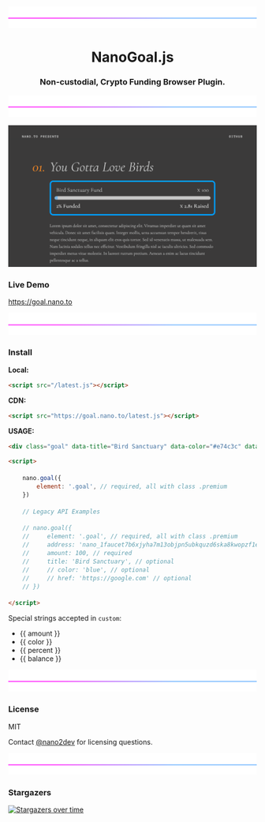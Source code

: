 ![line](https://github.com/fwd/n2/raw/master/.github/line.png)

<h1 align="center">NanoGoal.js</h1>

<h3 align="center">Non-custodial, Crypto Funding Browser Plugin.</h3>

![line](https://github.com/fwd/n2/raw/master/.github/line.png)

![line](https://github.com/fwd/nano-goal/raw/master/.github/banner.png)

### Live Demo

<a target="_blank" href="https://blog.nano.to">https://goal.nano.to</a>

![line](https://github.com/fwd/n2/raw/master/.github/line.png)

### Install

**Local:**
```html
<script src="/latest.js"></script>
```

**CDN:**
```html
<script src="https://goal.nano.to/latest.js"></script>
```

**USAGE:**
```html
<div class="goal" data-title="Bird Sanctuary" data-color="#e74c3c" data-type="bar" data-address="@faucet" data-amount="100"></div>
```

```html
<script>

    nano.goal({ 
        element: '.goal', // required, all with class .premium
    })

    // Legacy API Examples

    // nano.goal({ 
    //     element: '.goal', // required, all with class .premium
    //     address: 'nano_1faucet7b6xjyha7m13objpn5ubkquzd6ska8kwopzf1ecbfmn35d1zey3ys', // required
    //     amount: 100, // required
    //     title: 'Bird Sanctuary', // optional
    //     // color: 'blue', // optional
    //     // href: 'https://google.com' // optional
    // })

</script>
```

Special strings accepted in ```custom```:

- {{ amount }}
- {{ color }}
- {{ percent }}
- {{ balance }}

![line](https://github.com/fwd/n2/raw/master/.github/line.png)

### License

MIT

Contact [@nano2dev](mailto:support@nano.to) for licensing questions.

![line](https://github.com/fwd/n2/raw/master/.github/line.png)

### Stargazers

[![Stargazers over time](https://starchart.cc/fwd/nano-goal.svg)](https://github.com/fwd/nano-goal)
